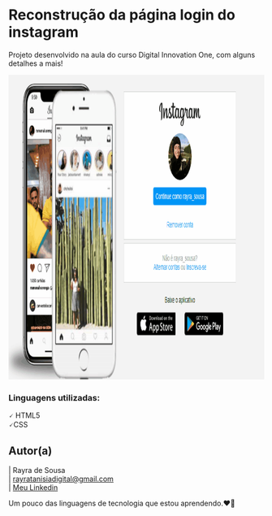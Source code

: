 # Reconstrução da página login do instagram

Projeto desenvolvido na aula do curso Digital Innovation One, com alguns detalhes a mais! 

<p aligns="center"> <img src="img/animação.gif" width="800" height="600"> 

### Linguagens utilizadas:

🗸 HTML5 <br>
🗸CSS


## Autor(a)

| Rayra de Sousa <br>
| rayratanisiadigital@gmail.com<br>
| [Meu Linkedin](https://www.linkedin.com/in/rayra-tanisia-sousa-624578204/)

Um pouco das linguagens de tecnologia que estou aprendendo.❤️🚧
